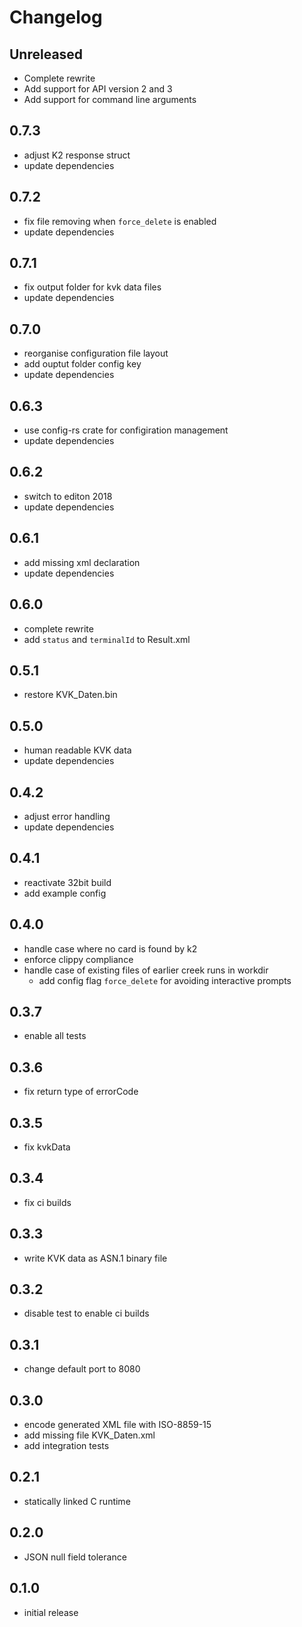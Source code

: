 # Changelog

## Unreleased

* Complete rewrite
* Add support for API version 2 and 3
* Add support for command line arguments

## 0.7.3

* adjust K2 response struct
* update dependencies

## 0.7.2

* fix file removing when `force_delete` is enabled
* update dependencies

## 0.7.1

* fix output folder for kvk data files
* update dependencies

## 0.7.0

* reorganise configuration file layout
* add ouptut folder config key
* update dependencies

## 0.6.3

* use config-rs crate for configiration management
* update dependencies

## 0.6.2

* switch to editon 2018
* update dependencies

## 0.6.1

* add missing xml declaration
* update dependencies

## 0.6.0

* complete rewrite
* add `status` and `terminalId` to Result.xml

## 0.5.1

* restore KVK_Daten.bin

## 0.5.0

* human readable KVK data
* update dependencies

## 0.4.2

* adjust error handling
* update dependencies

## 0.4.1

* reactivate 32bit build
* add example config

## 0.4.0

* handle case where no card is found by k2
* enforce clippy compliance
* handle case of existing files of earlier creek runs in workdir
  * add config flag `force_delete` for avoiding interactive prompts

## 0.3.7

* enable all tests

## 0.3.6

* fix return type of errorCode

## 0.3.5

* fix kvkData

## 0.3.4

* fix ci builds

## 0.3.3

* write KVK data as ASN.1 binary file

## 0.3.2

* disable test to enable ci builds

## 0.3.1

* change default port to 8080

## 0.3.0

* encode generated XML file with ISO-8859-15
* add missing file KVK_Daten.xml
* add integration tests

## 0.2.1

* statically linked C runtime

## 0.2.0

* JSON null field tolerance

## 0.1.0

* initial release
